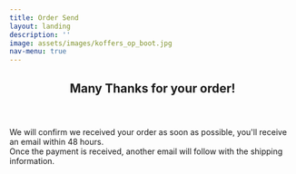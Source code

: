 ```yaml
---
title: Order Send
layout: landing
description: ''
image: assets/images/koffers_op_boot.jpg
nav-menu: true
---
```


<!-- Main -->
<div id="main">

<!-- One -->
<section id="one">
	<div class="inner">
		<header class="major">
			<h2>Many Thanks for your order!</h2>
		</header>
		<p>We will confirm we received your order as soon as possible, you'll receive an email within 48 hours.<br/>
		Once the payment is received, another email will follow with the shipping information.</p>
	</div>
</section>

</div>

